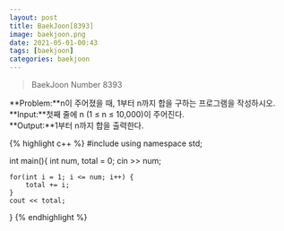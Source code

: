 ```yaml
---
layout: post
title: BaekJoon[8393]
image: baekjoon.png
date: 2021-05-01-00:43
tags: [baekjoon]
categories: baekjoon
---
```


<Blockquote>BaekJoon Number 8393</Blockquote>
**Problem:**n이 주어졌을 때, 1부터 n까지 합을 구하는 프로그램을 작성하시오.<br>
**Input:**첫째 줄에 n (1 ≤ n ≤ 10,000)이 주어진다.<br>
**Output:**1부터 n까지 합을 출력한다.

{% highlight c++ %}
#include <iostream>
using namespace std;

int main(){
	int num, total = 0;
	cin >> num;
	
	for(int i = 1; i <= num; i++) {
		total += i;
	}
	cout << total;
}
{% endhighlight %}